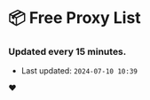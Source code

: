 # :package: Free Proxy List
### Updated every 15 minutes.

- Last updated: `2024-07-10 10:39`

:heart:
